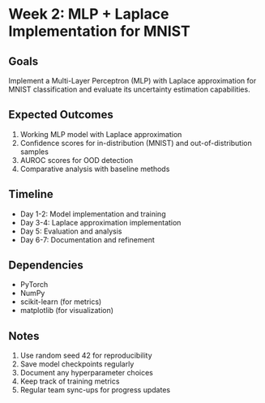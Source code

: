 # Week 2: MLP + Laplace Implementation for MNIST

## Goals
Implement a Multi-Layer Perceptron (MLP) with Laplace approximation for MNIST classification and evaluate its uncertainty estimation capabilities.

## Expected Outcomes
1. Working MLP model with Laplace approximation
2. Confidence scores for in-distribution (MNIST) and out-of-distribution samples
3. AUROC scores for OOD detection
4. Comparative analysis with baseline methods

## Timeline
- Day 1-2: Model implementation and training
- Day 3-4: Laplace approximation implementation
- Day 5: Evaluation and analysis
- Day 6-7: Documentation and refinement

## Dependencies
- PyTorch
- NumPy
- scikit-learn (for metrics)
- matplotlib (for visualization)

## Notes
1. Use random seed 42 for reproducibility
2. Save model checkpoints regularly
3. Document any hyperparameter choices
4. Keep track of training metrics
5. Regular team sync-ups for progress updates 